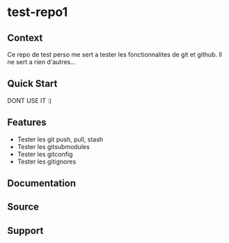 test-repo1
==========

## Context
Ce repo de test perso me sert a tester les fonctionnalites de git et github.
Il ne sert a rien d'autres...

## Quick Start
DONT USE IT :)

## Features
- Tester les git push, pull, stash
- Tester les gitsubmodules
- Tester les gitconfig
- Tester les gitignores



## Documentation

## Source

## Support
